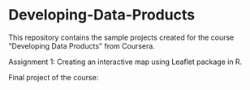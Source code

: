 # Developing-Data-Products
This repository contains the sample projects created for the course "Developing Data Products" from Coursera.

Assignment 1: Creating an interactive map using Leaflet package in R.

Final project of the course: 
